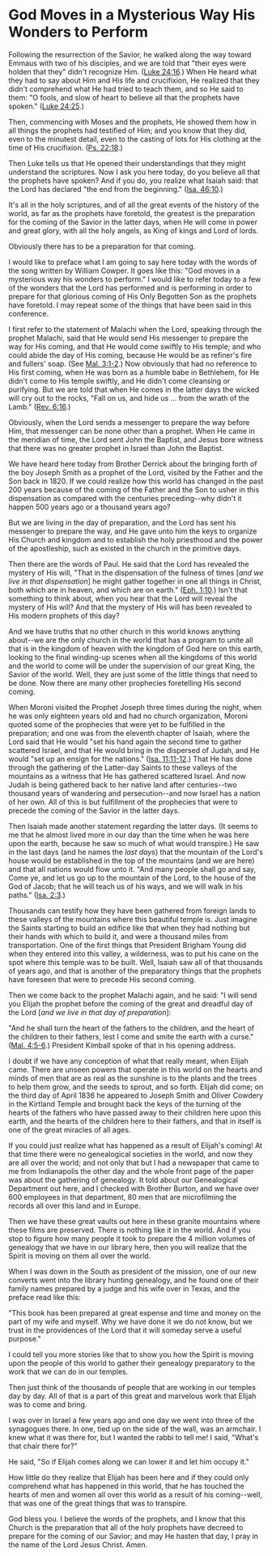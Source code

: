 # God Moves in a Mysterious Way His Wonders to Perform

Following the resurrection of the Savior, he walked along the way toward
Emmaus with two of his disciples, and we are told that "their eyes were holden
that they" didn't recognize Him. ([Luke
24:16](https://www.lds.org/scriptures/nt/luke/24.16?lang=eng#15).) When He
heard what they had to say about Him and His life and crucifixion, He realized
that they didn't comprehend what He had tried to teach them, and so He said to
them: "O fools, and slow of heart to believe all that the prophets have
spoken." ([Luke
24:25](https://www.lds.org/scriptures/nt/luke/24.25?lang=eng#24).)

Then, commencing with Moses and the prophets, He showed them how in all things
the prophets had testified of Him; and you know that they did, even to the
minutest detail, even to the casting of lots for His clothing at the time of
His crucifixion. ([Ps.
22:18](https://www.lds.org/scriptures/ot/ps/22.18?lang=eng#17).)

Then Luke tells us that He opened their understandings that they might
understand the scriptures. Now I ask you here today, do you believe all that
the prophets have spoken? And if you do, you realize what Isaiah said: that
the Lord has declared "the end from the beginning." ([Isa.
46:10](https://www.lds.org/scriptures/ot/isa/46.10?lang=eng#9).)

It's all in the holy scriptures, and of all the great events of the history of
the world, as far as the prophets have foretold, the greatest is the
preparation for the coming of the Savior in the latter days, when He will come
in power and great glory, with all the holy angels, as King of kings and Lord
of lords.

Obviously there has to be a preparation for that coming.

I would like to preface what I am going to say here today with the words of
the song written by William Cowper. It goes like this: "God moves in a
mysterious way his wonders to perform." I would like to refer today to a few
of the wonders that the Lord has performed and is performing in order to
prepare for that glorious coming of His Only Begotten Son as the prophets have
foretold. I may repeat some of the things that have been said in this
conference.

I first refer to the statement of Malachi when the Lord, speaking through the
prophet Malachi, said that He would send His messenger to prepare the way for
His coming, and that He would come swiftly to His temple; and who could abide
the day of His coming, because He would be as refiner's fire and fullers'
soap. (See [Mal.
3:1-2](https://www.lds.org/scriptures/ot/mal/3.1-2?lang=eng#0).) Now obviously
that had no reference to His first coming, when He was born as a humble babe
in Bethlehem, for He didn't come to His temple swiftly, and He didn't come
cleansing or purifying. But we are told that when He comes in the latter days
the wicked will cry out to the rocks, "Fall on us, and hide us ... from the
wrath of the Lamb." ([Rev.
6:16](https://www.lds.org/scriptures/nt/rev/6.16?lang=eng#15).)

Obviously, when the Lord sends a messenger to prepare the way before Him, that
messenger can be none other than a prophet. When He came in the meridian of
time, the Lord sent John the Baptist, and Jesus bore witness that there was no
greater prophet in Israel than John the Baptist.

We have heard here today from Brother Derrick about the bringing forth of the
boy Joseph Smith as a prophet of the Lord, visited by the Father and the Son
back in 1820. If we could realize how this world has changed in the past 200
years because of the coming of the Father and the Son to usher in this
dispensation as compared with the centuries preceding--why didn't it happen
500 years ago or a thousand years ago?

But we are living in the day of preparation, and the Lord has sent his
messenger to prepare the way, and He gave unto him the keys to organize His
Church and kingdom and to establish the holy priesthood and the power of the
apostleship, such as existed in the church in the primitive days.

Then there are the words of Paul. He said that the Lord has revealed the
mystery of His will, "That in the dispensation of the fulness of times [_and
we live in that dispensation_] he might gather together in one all things in
Christ, both which are in heaven, and which are on earth." ([Eph.
1:10](https://www.lds.org/scriptures/nt/eph/1.10?lang=eng#9).) Isn't that
something to think about, when you hear that the Lord will reveal the mystery
of His will? And that the mystery of His will has been revealed to His modern
prophets of this day?

And we have truths that no other church in this world knows anything about--we
are the only church in the world that has a program to unite all that is in
the kingdom of heaven with the kingdom of God here on this earth, looking to
the final winding-up scenes when all the kingdoms of this world and the world
to come will be under the supervision of our great King, the Savior of the
world. Well, they are just some of the little things that need to be done. Now
there are many other prophecies foretelling His second coming.

When Moroni visited the Prophet Joseph three times during the night, when he
was only eighteen years old and had no church organization, Moroni quoted some
of the prophecies that were yet to be fulfilled in the preparation; and one
was from the eleventh chapter of Isaiah, where the Lord said that He would
"set his hand again the second time to gather scattered Israel, and that He
would bring in the dispersed of Judah, and He would "set up an ensign for the
nations." ([Isa.
11:11-12](https://www.lds.org/scriptures/ot/isa/11.11-12?lang=eng#10).) That
He has done through the gathering of the Latter-day Saints to these valleys of
the mountains as a witness that He has gathered scattered Israel. And now
Judah is being gathered back to her native land after centuries--two thousand
years of wandering and persecution--and now Israel has a nation of her own.
All of this is but fulfillment of the prophecies that were to precede the
coming of the Savior in the latter days.

Then Isaiah made another statement regarding the latter days. (It seems to me
that he almost lived more in our day than the time when he was here upon the
earth, because he saw so much of what would transpire.) He saw in the last
days (and he names the _last days_) that the mountain of the Lord's house
would be established in the top of the mountains (and we are here) and that
all nations would flow unto it. "And many people shall go and say, Come ye,
and let us go up to the mountain of the Lord, to the house of the God of
Jacob; that he will teach us of his ways, and we will walk in his paths."
([Isa. 2:3](https://www.lds.org/scriptures/ot/isa/2.3?lang=eng#2).)

Thousands can testify how they have been gathered from foreign lands to these
valleys of the mountains where this beautiful temple is. Just imagine the
Saints starting to build an edifice like that when they had nothing but their
hands with which to build it, and were a thousand miles from transportation.
One of the first things that President Brigham Young did when they entered
into this valley, a wilderness, was to put his cane on the spot where this
temple was to be built. Well, Isaiah saw all of that thousands of years ago,
and that is another of the preparatory things that the prophets have foreseen
that were to precede His second coming.

Then we come back to the prophet Malachi again, and he said: "I will send you
Elijah the prophet before the coming of the great and dreadful day of the Lord
[_and we live in that day of preparation_]:

"And he shall turn the heart of the fathers to the children, and the heart of
the children to their fathers, lest I come and smite the earth with a curse."
([Mal. 4:5-6](https://www.lds.org/scriptures/ot/mal/4.5-6?lang=eng#4).)
President Kimball spoke of that in his opening address.

I doubt if we have any conception of what that really meant, when Elijah came.
There are unseen powers that operate in this world on the hearts and minds of
men that are as real as the sunshine is to the plants and the trees to help
them grow, and the seeds to sprout, and so forth. Elijah did come; on the
third day of April 1836 he appeared to Joseph Smith and Oliver Cowdery in the
Kirtland Temple and brought back the keys of the turning of the hearts of the
fathers who have passed away to their children here upon this earth, and the
hearts of the children here to their fathers, and that in itself is one of the
great miracles of all ages.

If you could just realize what has happened as a result of Elijah's coming! At
that time there were no genealogical societies in the world, and now they are
all over the world; and not only that but I had a newspaper that came to me
from Indianapolis the other day and the whole front page of the paper was
about the gathering of genealogy. It told about our Genealogical Department
out here, and I checked with Brother Burton, and we have over 600 employees in
that department, 80 men that are microfilming the records all over this land
and in Europe.

Then we have these great vaults out here in these granite mountains where
these films are preserved. There is nothing like it in the world. And if you
stop to figure how many people it took to prepare the 4 million volumes of
genealogy that we have in our library here, then you will realize that the
Spirit is moving on them all over the world.

When I was down in the South as president of the mission, one of our new
converts went into the library hunting genealogy, and he found one of their
family names prepared by a judge and his wife over in Texas, and the preface
read like this:

"This book has been prepared at great expense and time and money on the part
of my wife and myself. Why we have done it we do not know, but we trust in the
providences of the Lord that it will someday serve a useful purpose."

I could tell you more stories like that to show you how the Spirit is moving
upon the people of this world to gather their genealogy preparatory to the
work that we can do in our temples.

Then just think of the thousands of people that are working in our temples day
by day. All of that is a part of this great and marvelous work that Elijah was
to come and bring.

I was over in Israel a few years ago and one day we went into three of the
synagogues there. In one, tied up on the side of the wall, was an armchair. I
knew what it was there for, but I wanted the rabbi to tell me! I said, "What's
that chair there for?"

He said, "So if Elijah comes along we can lower it and let him occupy it."

How little do they realize that Elijah has been here and if they could only
comprehend what has happened in this world, that he has touched the hearts of
men and women all over this world as a result of his coming--well, that was
one of the great things that was to transpire.

God bless you. I believe the words of the prophets, and I know that this
Church is the preparation that all of the holy prophets have decreed to
prepare for the coming of our Savior; and may He hasten that day, I pray in
the name of the Lord Jesus Christ. Amen.


